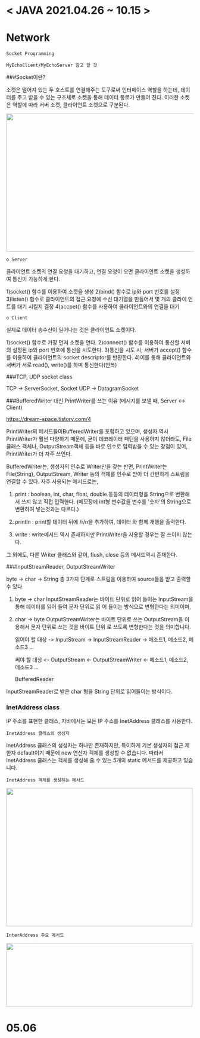 # 				< JAVA 2021.04.26 ~ 10.15 >



# Network

	Socket Programming

	MyEchoClient/MyEchoServer 참고 할 것 
	
	
###Socket이란?

소켓은 떨어져 있는 두 호스트를 연결해주는 도구로써 인터페이스 역할을 하는데, 데이터를 주고 받을 수 있는 구조체로 소켓을 통해 데이터 통로가 만들어 진다. 이러한 소켓은 역할에 따라 서버 소켓, 클라이언트 소켓으로 구분된다.

<img src="/Users/kang-woosung/Desktop/스크린샷 2021-05-04 오후 4.53.00.png"  width="700" height="370">

	o Server

클라이언트 소켓의 연결 요청을 대기하고, 연결 요청이 오면 클라이언트 소켓을 생성하여 통신이 가능하게 한다.

1)socket() 함수를 이용하여 소켓을 생성
2)bind() 함수로 ip와 port 번호를 설정
3)listen() 함수로 클라이언트의 접근 요청에 수신 대기열을 만들어서 몇 개의 클라이	언트를 대기 시킬지 결정 
4)accpet() 함수를 사용하여 클라이언트와의 연결을 대기 


	o Client

실제로 데이터 송수신이 일어나는 것은 클라이언트 소켓이다.

1)socket() 함수로 가장 먼저 소켓을 연다.
2)connect() 함수를 이용하여 통신할 서버의 설정된 ip와 port 번호에 통신을 시도한다.
3)통신을 시도 시, 서버가 accept() 함수를 이용하여 클라이언트의 socket descriptor를 반환한다.
4)이를 통해 클라이언트와 서버가 서로 read(), write()를 하며 통신한다(반복)


###TCP, UDP socket class 
	
TCP -> ServerSocket, Socket
UDP -> DatagramSocket



###BufferedWriter 대신 PrintWriter를 쓰는 이유 (메시지를 보낼 때, Server <-> Client)

https://dream-space.tistory.com/4


PrintWriter의 메서드들이BufferedWriter를 포함하고 있으며, 
생성자 역시 PrintWriter가 훨씬 다양하기 때문에, 
굳이 데코레이터 패턴을 사용하지 않더라도, File클래스 객체나,
OutputStream객체 등을 바로 인수로 입력받을 수 있는 장점이 있어, 
PrintWriter가 더 자주 쓰인다.

BufferedWriter는, 생성자의 인수로 Writer만을 갖는 반면,
PrintWriter는 File(String), OutputStream, Writer 등의 객체를 
인수로 받아 더 간편하게 스트림을 연결할 수 있다.
자주 사용되는 메서드로는,

1. print : boolean, int, char, float, double 등등의 데이터형을 String으로 변환해서 쓰지 않고 직접 입력한다. (메모장에 int형 변수값을 변수를 '숫자'의 String으로 변환하여 넣는것과는 다르다.)

2. println : print할 데이터 뒤에 /r/n을 추가하여, 데이터 와 함께 개행을 출력한다.

3. write : write메서드 역시 존재하지만 PrintWriter을 사용할 경우는 잘 쓰이지 않는다.

그 외에도, 다른 Writer 클래스와 같이, flush, close 등의 메서드역시 존재한다.




###InputStreamReader, OutputStreamWriter



byte -> char -> String 총 3가지 단계로 스트림을 이용하여 source들을 받고 출력할 수 있다.


1. byte -> char
	InputStreamReader는 바이트 단위로 읽어 들이는 InputStream을 통해 데이터를 읽어 들여 문자 단위로 읽	어 들이는 방식으로 변형한다는 의미이며,


2. char -> byte
	OutputStreamWriter는 바이트 단위로 쓰는 OutputStream을 이용해서 문자 단위로 쓰는 것을 바이트 단위
	로 쓰도록 변형한다는 것을 의미합니다.
	
	읽어야 할 대상 -> InputStream -> InputStreamReader -> 메소드1, 메소드2, 메소드3 ...
	
	써야 할 대상 <- OutputStream <- OutputStreamWriter <- 메소드1, 메소드2, 메소드3 ...
	
	 BufferedReader

InputStreamReader로 받은 char 형을 String 단위로 읽어들이는 방식이다.

### InetAddress class
	
IP 주소를 표현한 클래스, 자바에서는 모든 IP 주소를 InetAddress 클래스를 사용한다.

	InetAddress 클래스의 생성자
InetAddress 클래스의 생성자는 하나만 존재하지만, 특이하게 기본 생성자의 접근 제한자 default이기 때문에 new 연산자 객체를 생성할 수 없습니다. 따라서 InetAddress 클래스는 객체를 생성해 줄 수 있는 5개의 static 메서드를 제공하고 있습니다.


	InetAddress 객체를 생성하는 메서드		
	
<img src="/Users/kang-woosung/Desktop/스크린샷 2021-05-04 오후 5.56.53.png" width="500" height="370">


	InterAddress 주요 메서드
	
<img src="/Users/kang-woosung/Desktop/스크린샷 2021-05-04 오후 5.59.27.png" width="500" height="170">
	
	

# 05.06


